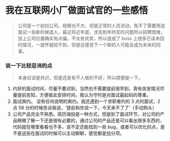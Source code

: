 # 我在互联网小厂做面试官的一些感悟

> 公司是一个初创公司，规模也不大，但是正常的人员流动，免不了需要筛选面试一些新的候选人，最近将近年底，涉及到年终奖的问题所以招聘很难，加上公司位置确实有点偏，不太有优势，所以造成了 boss 上很多已读未回的情况，一度怀疑招不到，但是总感觉下一个聊的人可能会成为未来的同事。

### 说一下比较忌讳的点

> 本身应该是共识，但是还是有不人做的不好，所以顺便提一下。

1. 约好的面试时间，尽量不要迟到，当然也不需要提前很早到，真有突发情况尽量提前告知，方便彼此安排时间，我认为守时是对面试最起码的尊重。
2. 面试爽约。 没有任何说明的爽约。我还遇到一个求职者约的 3 点的面试，2 点 58 分的时候告诉我说，‘提前和你说一下，今天来不了了’（手动狗头）
3. 公司产品完全不熟悉。简历海投是一种方式，但是到了面试环节，对公司的产品稍微了解一下还是很有必要的，通过公司的产品还是可以看出很多东西的，代码就在哪里看看也不多，说不定还能找到一些 bug，或者可以优化的点，是不是这些在面试的时候可以主动聊聊，感觉都是加分项。
